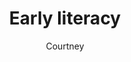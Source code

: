 ---
layout: post
title: Early literacy
author: Courtney
section: resources
categories: [resources, courtney]
audience: ""
keywords: ""
goals: ""
actions: ""
---